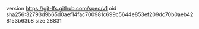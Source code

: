 version https://git-lfs.github.com/spec/v1
oid sha256:32793d9b65d0aef14fac700981c699c5644e853ef209dc70b0aeb428153b63b8
size 28831
